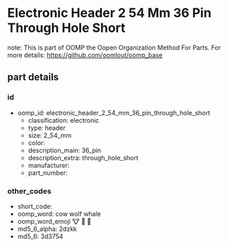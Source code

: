 # Electronic Header 2 54 Mm 36 Pin Through Hole Short  

note: This is part of OOMP the Oopen Organization Method For Parts. For more details: https://github.com/oomlout/oomp_base

##  part details





### id
* oomp_id: electronic_header_2_54_mm_36_pin_through_hole_short
  * classification: electronic
  * type: header
  * size: 2_54_mm
  * color: 
  * description_main: 36_pin
  * description_extra: through_hole_short
  * manufacturer: 
  * part_number: 

### other_codes
* short_code: 
* oomp_word: cow wolf whale
* oomp_word_emoji :cow: :wolf: :whale:
* md5_6_alpha: 2dzkk
* md5_6: 3d3754